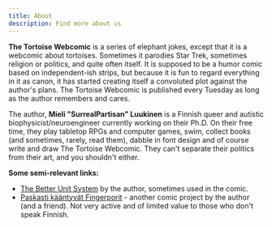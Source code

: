 ```yaml
---
title: About
description: Find more about us
---
```


**The Tortoise Webcomic** is a series of elephant jokes, except that it is a webcomic about tortoises. Sometimes it parodies Star Trek, sometimes religion or politics, and quite often itself. It is supposed to be a humor comic based on independent-ish strips, but because it is fun to regard everything in it as canon, it has started creating itself a convoluted plot against the author's plans. The Tortoise Webcomic is published every Tuesday as long as the author remembers and cares.

The author, **Mieli "SurrealPartisan" Luukinen** is a Finnish queer and autistic biophysicist/neuroengineer currently working on their Ph.D. On their free time, they play tabletop RPGs and computer games, swim, collect books (and sometimes, rarely, read them), dabble in font design and of course write and draw The Tortoise Webcomic. They can't separate their politics from their art, and you shouldn't either.

**Some semi-relevant links:**

* [The Better Unit System](https://github.com/SurrealPartisan/Better-Unit-System "The Better Unit System") by the author, sometimes used in the comic.
* [Paskasti kääntyvät Fingerporit](https://www.facebook.com/poorlytranslatedfingerporis "Paskasti kääntyvät Fingerporit") - another comic project by the author (and a friend). Not very active and of limited value to those who don't speak Finnish.

